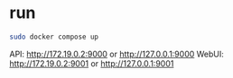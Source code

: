 # run

```sh
sudo docker compose up
```

API: http://172.19.0.2:9000 or http://127.0.0.1:9000
WebUI: http://172.19.0.2:9001 or http://127.0.0.1:9001
